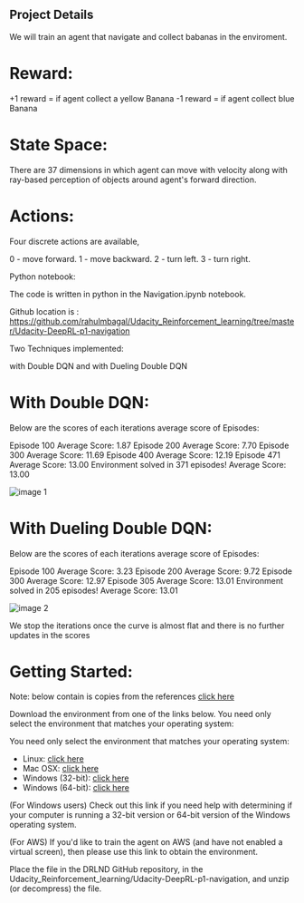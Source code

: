 ## Project Details


We will train an agent that navigate and collect babanas in the enviroment.

# Reward:
+1 reward = if agent collect a yellow Banana 
-1 reward = if agent collect blue Banana


# State Space:
There are 37 dimensions in which agent can move with velocity along with ray-based perception of objects around agent's forward direction.

# Actions:
Four discrete actions are available,

0 - move forward.
1 - move backward.
2 - turn left.
3 - turn right.

Python notebook:

The code is written in python in the Navigation.ipynb notebook. 

Github location is :
https://github.com/rahulmbagal/Udacity_Reinforcement_learning/tree/master/Udacity-DeepRL-p1-navigation

Two Techniques implemented:

with Double DQN
and with Dueling Double DQN


# With Double DQN:

Below are the scores of each iterations average score of Episodes:

Episode 100	Average Score: 1.87
Episode 200	Average Score: 7.70
Episode 300	Average Score: 11.69
Episode 400	Average Score: 12.19
Episode 471	Average Score: 13.00
Environment solved in 371 episodes!	Average Score: 13.00

![image 1](https://user-images.githubusercontent.com/6122185/94677177-1e85be00-033a-11eb-841c-1b27aa123a62.png)

# With Dueling Double DQN:

Below are the scores of each iterations average score of Episodes:

Episode 100	Average Score: 3.23
Episode 200	Average Score: 9.72
Episode 300	Average Score: 12.97
Episode 305	Average Score: 13.01
Environment solved in 205 episodes!	Average Score: 13.01

![image 2](https://user-images.githubusercontent.com/6122185/94677408-77555680-033a-11eb-8e78-ac4e269c1915.png)

We stop the iterations once the curve is almost flat and there is no further updates in the scores 


# Getting Started:

Note: below contain is copies from the references [click here](https://github.com/udacity/deep-reinforcement-learning/tree/master/p1_navigation#getting-started)

Download the environment from one of the links below. You need only select the environment that matches your operating system:

You need only select the environment that matches your operating system:
- Linux: [click here](https://s3-us-west-1.amazonaws.com/udacity-drlnd/P1/Banana/VisualBanana_Linux.zip)
- Mac OSX: [click here](https://s3-us-west-1.amazonaws.com/udacity-drlnd/P1/Banana/VisualBanana.app.zip)
- Windows (32-bit): [click here](https://s3-us-west-1.amazonaws.com/udacity-drlnd/P1/Banana/VisualBanana_Windows_x86.zip)
- Windows (64-bit): [click here](https://s3-us-west-1.amazonaws.com/udacity-drlnd/P1/Banana/VisualBanana_Windows_x86_64.zip)


(For Windows users) Check out this link if you need help with determining if your computer is running a 32-bit version or 64-bit version of the Windows operating system.

(For AWS) If you'd like to train the agent on AWS (and have not enabled a virtual screen), then please use this link to obtain the environment.

Place the file in the DRLND GitHub repository, in the Udacity_Reinforcement_learning/Udacity-DeepRL-p1-navigation, and unzip (or decompress) the file.


